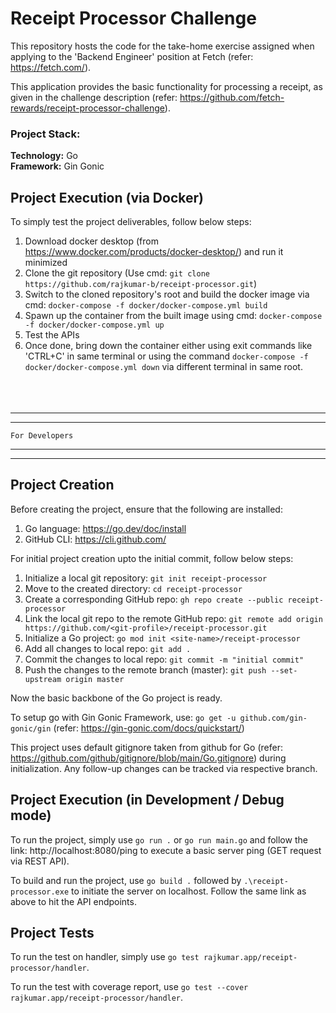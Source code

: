 # Receipt Processor Challenge

This repository hosts the code for the take-home exercise assigned when applying to the 'Backend Engineer' position at Fetch (refer: https://fetch.com/). 

This application provides the basic functionality for processing a receipt, as given in the challenge description (refer: https://github.com/fetch-rewards/receipt-processor-challenge). 

### Project Stack:

**Technology:** Go \
**Framework:** Gin Gonic

## Project Execution (via Docker)

To simply test the project deliverables, follow below steps:
1. Download docker desktop (from https://www.docker.com/products/docker-desktop/) and run it minimized
2. Clone the git repository (Use cmd: `git clone https://github.com/rajkumar-b/receipt-processor.git`)
3. Switch to the cloned repository's root and build the docker image via cmd: `docker-compose -f docker/docker-compose.yml build`
4. Spawn up the container from the built image using cmd: `docker-compose -f docker/docker-compose.yml up`
5. Test the APIs
6. Once done, bring down the container either using exit commands like 'CTRL+C' in same terminal or using the command `docker-compose -f docker/docker-compose.yml down` via different terminal in same root.
<br><br><br><br>

_______________________________________ 
_______________________________________ 
`For Developers` 
_______________________________________ 
_______________________________________

## Project Creation
Before creating the project, ensure that the following are installed:

1. Go language: https://go.dev/doc/install
2. GitHub CLI: https://cli.github.com/

For initial project creation upto the initial commit, follow below steps:

1. Initialize a local git repository: `git init receipt-processor`
2. Move to the created directory: `cd receipt-processor`
3. Create a corresponding GitHub repo: `gh repo create --public receipt-processor`
4. Link the local git repo to the remote GitHub repo: `git remote add origin https://github.com/<git-profile>/receipt-processor.git`
5. Initialize a Go project: `go mod init <site-name>/receipt-processor`
6. Add all changes to local repo: `git add .`
7. Commit the changes to local repo: `git commit -m "initial commit"`
8. Push the changes to the remote branch (master): `git push --set-upstream origin master`

Now the basic backbone of the Go project is ready.

To setup go with Gin Gonic Framework, use: `go get -u github.com/gin-gonic/gin` (refer: https://gin-gonic.com/docs/quickstart/)

This project uses default gitignore taken from github for Go (refer: https://github.com/github/gitignore/blob/main/Go.gitignore) during initialization. Any follow-up changes can be tracked via respective branch.

## Project Execution (in Development / Debug mode)

To run the project, simply use `go run .` or `go run main.go` and follow the link: http://localhost:8080/ping to execute a basic server ping (GET request via REST API).

To build and run the project, use `go build .` followed by `.\receipt-processor.exe` to initiate the server on localhost. Follow the same link as above to hit the API endpoints.

## Project Tests

To run the test on handler, simply use `go test rajkumar.app/receipt-processor/handler`.

To run the test with coverage report, use `go test --cover rajkumar.app/receipt-processor/handler`.